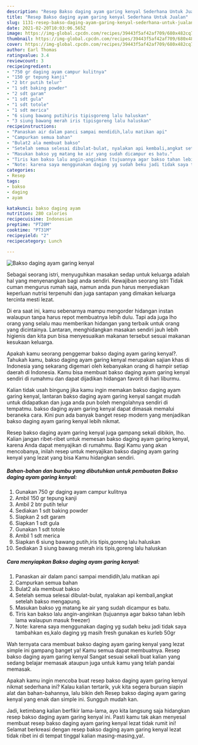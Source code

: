 ```yaml
---
description: "Resep Bakso daging ayam garing kenyal Sederhana Untuk Jualan"
title: "Resep Bakso daging ayam garing kenyal Sederhana Untuk Jualan"
slug: 1131-resep-bakso-daging-ayam-garing-kenyal-sederhana-untuk-jualan
date: 2021-02-20T10:03:06.565Z
image: https://img-global.cpcdn.com/recipes/39443f5af42af709/680x482cq70/bakso-daging-ayam-garing-kenyal-foto-resep-utama.jpg
thumbnail: https://img-global.cpcdn.com/recipes/39443f5af42af709/680x482cq70/bakso-daging-ayam-garing-kenyal-foto-resep-utama.jpg
cover: https://img-global.cpcdn.com/recipes/39443f5af42af709/680x482cq70/bakso-daging-ayam-garing-kenyal-foto-resep-utama.jpg
author: Earl Thomas
ratingvalue: 3.4
reviewcount: 3
recipeingredient:
- "750 gr daging ayam campur kulitnya"
- "150 gr tepung kanji"
- "2 btr putih telur"
- "1 sdt baking powder"
- "2 sdt garam"
- "1 sdt gula"
- "1 sdt totole"
- "1 sdt merica"
- "6 siung bawang putihiris tipisgoreng lalu haluskan"
- "3 siung bawang merah iris tipisgoreng lalu haluskan"
recipeinstructions:
- "Panaskan air dalam panci sampai mendidih,lalu matikan api"
- "Campurkan semua bahan"
- "Bulat2 ala membuat bakso"
- "Setelah semua selesai dibulat-bulat, nyalakan api kembali,angkat setelah bakso mengapung."
- "Masukan bakso yg matang ke air yang sudah dicampur es batu."
- "Tiris kan bakso lalu angin-anginkan (tujuannya agar bakso tahan lebih lama walaupun masuk freezer)"
- "Note: karena saya menggunakan daging yg sudah beku jadi tidak saya tambahkan es,kalo daging yg masih fresh gunakan es kurleb 50gr"
categories:
- Resep
tags:
- bakso
- daging
- ayam

katakunci: bakso daging ayam 
nutrition: 280 calories
recipecuisine: Indonesian
preptime: "PT20M"
cooktime: "PT31M"
recipeyield: "2"
recipecategory: Lunch

---
```



![Bakso daging ayam garing kenyal](https://img-global.cpcdn.com/recipes/39443f5af42af709/680x482cq70/bakso-daging-ayam-garing-kenyal-foto-resep-utama.jpg)

Sebagai seorang istri, menyuguhkan masakan sedap untuk keluarga adalah hal yang menyenangkan bagi anda sendiri. Kewajiban seorang istri Tidak cuman mengurus rumah saja, namun anda pun harus menyediakan keperluan nutrisi terpenuhi dan juga santapan yang dimakan keluarga tercinta mesti lezat.

Di era  saat ini, kamu sebenarnya mampu mengorder hidangan instan walaupun tanpa harus repot membuatnya lebih dulu. Tapi ada juga lho orang yang selalu mau memberikan hidangan yang terbaik untuk orang yang dicintainya. Lantaran, menghidangkan masakan sendiri jauh lebih higienis dan kita pun bisa menyesuaikan makanan tersebut sesuai makanan kesukaan keluarga. 



Apakah kamu seorang penggemar bakso daging ayam garing kenyal?. Tahukah kamu, bakso daging ayam garing kenyal merupakan sajian khas di Indonesia yang sekarang digemari oleh kebanyakan orang di hampir setiap daerah di Indonesia. Kamu bisa membuat bakso daging ayam garing kenyal sendiri di rumahmu dan dapat dijadikan hidangan favorit di hari liburmu.

Kalian tidak usah bingung jika kamu ingin memakan bakso daging ayam garing kenyal, lantaran bakso daging ayam garing kenyal sangat mudah untuk didapatkan dan juga anda pun boleh mengolahnya sendiri di tempatmu. bakso daging ayam garing kenyal dapat dimasak memalui beraneka cara. Kini pun ada banyak banget resep modern yang menjadikan bakso daging ayam garing kenyal lebih nikmat.

Resep bakso daging ayam garing kenyal juga gampang sekali dibikin, lho. Kalian jangan ribet-ribet untuk memesan bakso daging ayam garing kenyal, karena Anda dapat menyajikan di rumahmu. Bagi Kamu yang akan mencobanya, inilah resep untuk menyajikan bakso daging ayam garing kenyal yang lezat yang bisa Kamu hidangkan sendiri.

<!--inarticleads1-->

##### Bahan-bahan dan bumbu yang dibutuhkan untuk pembuatan Bakso daging ayam garing kenyal:

1. Gunakan 750 gr daging ayam campur kulitnya
1. Ambil 150 gr tepung kanji
1. Ambil 2 btr putih telur
1. Sediakan 1 sdt baking powder
1. Siapkan 2 sdt garam
1. Siapkan 1 sdt gula
1. Gunakan 1 sdt totole
1. Ambil 1 sdt merica
1. Siapkan 6 siung bawang putih,iris tipis,goreng lalu haluskan
1. Sediakan 3 siung bawang merah iris tipis,goreng lalu haluskan




<!--inarticleads2-->

##### Cara menyiapkan Bakso daging ayam garing kenyal:

1. Panaskan air dalam panci sampai mendidih,lalu matikan api
1. Campurkan semua bahan
1. Bulat2 ala membuat bakso
1. Setelah semua selesai dibulat-bulat, nyalakan api kembali,angkat setelah bakso mengapung.
1. Masukan bakso yg matang ke air yang sudah dicampur es batu.
1. Tiris kan bakso lalu angin-anginkan (tujuannya agar bakso tahan lebih lama walaupun masuk freezer)
1. Note: karena saya menggunakan daging yg sudah beku jadi tidak saya tambahkan es,kalo daging yg masih fresh gunakan es kurleb 50gr




Wah ternyata cara membuat bakso daging ayam garing kenyal yang lezat simple ini gampang banget ya! Kamu semua dapat membuatnya. Resep bakso daging ayam garing kenyal Sangat sesuai sekali buat kalian yang sedang belajar memasak ataupun juga untuk kamu yang telah pandai memasak.

Apakah kamu ingin mencoba buat resep bakso daging ayam garing kenyal nikmat sederhana ini? Kalau kalian tertarik, yuk kita segera buruan siapin alat dan bahan-bahannya, lalu bikin deh Resep bakso daging ayam garing kenyal yang enak dan simple ini. Sungguh mudah kan. 

Jadi, ketimbang kalian berfikir lama-lama, ayo kita langsung saja hidangkan resep bakso daging ayam garing kenyal ini. Pasti kamu tak akan menyesal membuat resep bakso daging ayam garing kenyal lezat tidak rumit ini! Selamat berkreasi dengan resep bakso daging ayam garing kenyal lezat tidak ribet ini di tempat tinggal kalian masing-masing,ya!.

